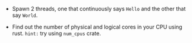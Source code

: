 * Spawn 2 threads, one that continuously says `Hello` and the other that say `World`.

* Find out the number of physical and logical cores in your CPU using rust.
`hint:` try using `num_cpus` crate.
